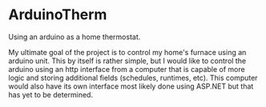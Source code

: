 ArduinoTherm
============

Using an arduino as a home thermostat.

My ultimate goal of the project is to control my home's furnace using an arduino unit.  This by itself is rather simple,
but I would like to control the arduino using an http interface from a computer that is capable of more logic and
storing additional fields (schedules, runtimes, etc). This computer would also have its own interface most likely
done using ASP.NET but that has yet to be determined.

